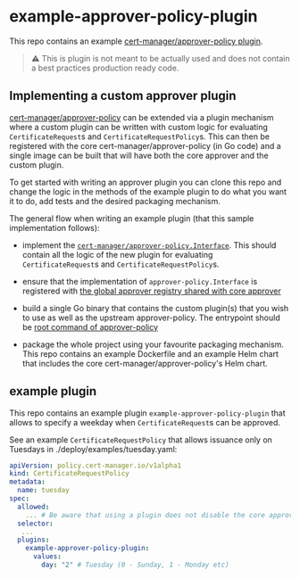 # example-approver-policy-plugin

This repo contains an example [cert-manager/approver-policy plugin](https://cert-manager.io/docs/projects/approver-policy/#plugins).


> :warning:  This is plugin is not meant to be actually used and does not contain a best practices production ready code.

## Implementing a custom approver plugin

[cert-manager/approver-policy](https://cert-manager.io/docs/projects/approver-policy/) can be extended via a plugin mechanism where a custom plugin can be written with custom logic for evaluating `CertificateRequest`s and `CertificateRequestPolicy`s. This can then be registered with the core cert-manager/approver-policy (in Go code) and a single image can be built that will have both the core approver and the custom plugin.

To get started with writing an approver plugin you can clone this repo and change the logic in the  methods of the example plugin to do what you want it to do, add tests and the desired packaging mechanism.

The general flow when writing an example plugin (that this sample implementation follows):

- implement the [`cert-manager/approver-policy.Interface`](https://github.com/cert-manager/approver-policy/blob/v0.6.3/pkg/approver/approver.go#L27-L53). This should contain all the logic of the new plugin for evaluating `CertificateRequest`s and `CertificateRequestPolicy`s.

- ensure that the implementation of `approver-policy.Interface` is registered with [the global approver registry shared with core approver](https://github.com/cert-manager/approver-policy/blob/v0.6.3/pkg/registry/registry.go#L28)

- build a single Go binary that contains the custom plugin(s) that you wish to use as well as the upstream approver-policy. The entrypoint should be [root command of approver-policy](https://github.com/cert-manager/approver-policy/blob/v0.6.3/cmd/main.go#L24)

- package the whole project using your favourite packaging mechanism. This repo contains an example Dockerfile and an example Helm chart that includes the core cert-manager/approver-policy's Helm chart.

## example plugin

This repo contains an example plugin `example-approver-policy-plugin` that allows to specify a weekday when `CertificateRequest`s can be approved.

See an example `CertificateRequestPolicy` that allows issuance only on Tuesdays in ./deploy/examples/tuesday.yaml:

```yaml
apiVersion: policy.cert-manager.io/v1alpha1
kind: CertificateRequestPolicy
metadata:
  name: tuesday
spec:
  allowed:
    ... # Be aware that using a plugin does not disable the core approver- a CertificateRequest still has to match the allowed block here even if a plugin is specified
  selector:
   ...
  plugins:
    example-approver-policy-plugin:
      values:
        day: "2" # Tuesday (0 - Sunday, 1 - Monday etc)
```